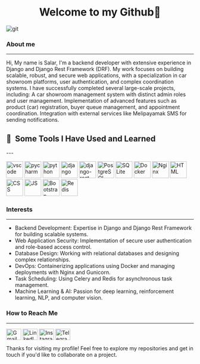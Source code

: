 <h1 align="center">Welcome to my Github👋</h1>

![git](https://github.com/user-attachments/assets/0ff9a959-96ae-4003-a2f0-f856cf494d80)

### About me
---
<p align="left">
Hi, My name is Salar, I'm a backend developer with extensive experience in Django and Django Rest Framework (DRF). My work focuses on building scalable, robust, and secure web applications, with a specialization in car showroom platforms, user authentication, and complex coordination systems.
I have successfully completed several large-scale projects, including:
A car showroom management system with distinct admin roles and user management.
Implementation of advanced features such as product (car) registration, buyer queue management, and appointment coordination.
Integration with external services like Melipayamak SMS for sending notifications.
</p>

<h2> 🚀 &nbsp;Some Tools I Have Used and Learned</h2>
---
<p align="left">
<img src="https://cdn.jsdelivr.net/gh/devicons/devicon/icons/vscode/vscode-original.svg" alt="vscode" width="45" height="45"/>
<img src="https://github.com/user-attachments/assets/55b2007b-c81e-4840-9143-f3ae5e4f23d3" alt="pycharm" width="45" height="45"/>
<img src="https://github.com/user-attachments/assets/d9092d0a-ae0c-409b-a82f-be133eb66520" alt="python" width="45" height="45"/>
<img src="https://github.com/user-attachments/assets/07a6fe1c-1c44-4bac-bc2d-2da3d7d1e111" alt="django" width="45" height="45"/>
<img src="https://github.com/user-attachments/assets/5191ae6a-7f8c-4c09-b937-0a92da05c9d4" alt="django-rest" width="45" height="45"/>
<img src="https://github.com/user-attachments/assets/824ea1eb-820a-4522-99d6-c4fece3d9f96" alt="PostgreSQL" width="45" height="45"/>
<img src="https://github.com/user-attachments/assets/cfe75a80-faf3-4775-ae56-a64556ffde24" alt="SQLite" width="45" height="45"/>
<img src="https://github.com/user-attachments/assets/fb985b27-c55c-4bd5-ae59-577699691888" alt="Docker" width="45" height="45"/>
<img src="https://github.com/user-attachments/assets/ce31d4a0-14a2-4b85-a69a-01b0caad6ee9" alt="Nginx" width="45" height="45"/>
<img src="https://github.com/user-attachments/assets/b386d24b-622e-49c3-847f-f44eb9ecaa05" alt="HTML" width="45" height="45"/>
<img src="https://github.com/user-attachments/assets/ecf441c8-5c92-49b0-b1ec-81b409c4732a" alt="CSS" width="45" height="45"/>
<img src="https://github.com/user-attachments/assets/a890da97-020e-4a53-982d-24304243239b" alt="JS" width="45" height="45"/>
<img src="https://github.com/user-attachments/assets/01b5a7e5-2f6d-477a-988a-f4df54c61c48" alt="Bootstrap" width="45" height="45"/>
<img src="https://github.com/user-attachments/assets/732d94d4-0096-42ae-b7b0-2b986656db47" alt="Redis" width="45" height="45"/>
</p>

### Interests
---
- Backend Development: Expertise in Django and Django Rest Framework for building scalable systems.
- Web Application Security: Implementation of secure user authentication and role-based access control.
- Database Design: Working with relational databases and designing complex relationships.
- DevOps: Containerizing applications using Docker and managing deployments with Nginx and Gunicorn.
- Task Scheduling: Using Celery and Redis for asynchronous task management.
- Machine Learning & AI: Passion for deep learning, reinforcement learning, NLP, and computer vision.
  
### How to Reach Me
---
<a href="https://www.gmail.com/salarsaraei08@gmail.com" target="blank"><img align="center" src="https://github.com/gauravghongde/social-icons/blob/master/SVG/Color/Gmail.svg" title="Gmail" alt="Gmail" height="30" width="40" /></a>
<a href="linkedin.com/in/salar-saraei-a653b0293" target="blank"><img align="center" src="https://raw.githubusercontent.com/rahuldkjain/github-profile-readme-generator/master/src/images/icons/Social/linked-in-alt.svg" title="LinkedIn" alt="LinkedIn" height="30" width="40" /></a>
<a href="https://www.instagram.com/salar.saraei" target="blank"><img align="center" src="https://raw.githubusercontent.com/rahuldkjain/github-profile-readme-generator/master/src/images/icons/Social/instagram.svg" title="Instagram" alt="Instagram" height="30" width="40" /></a>
<a href="https://t.me/Swlrx" target="blank"><img align="center" src="https://github.com/gauravghongde/social-icons/blob/master/SVG/Color/Telegram.svg" title="Telegram" alt="Telegram" height="30" width="40" /></a>

Thanks for visiting my profile! Feel free to explore my repositories and get in touch if you'd like to collaborate on a project.

